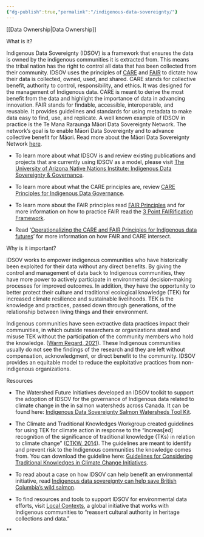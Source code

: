 ```yaml
---
{"dg-publish":true,"permalink":"/indigenous-data-sovereignty/"}
---
```


[[Data Ownership\|Data Ownership]]


What is it?

Indigenous Data Sovereignty (IDSOV) is a framework that ensures the data is owned by the indigenous communities it is extracted from. This means the tribal nation has the right to control all data that has been collected from their community. IDSOV uses the principles of [CARE](https://ardc.edu.au/resource/the-care-principles/) and [FAIR](https://snd.se/en/manage-data/prepare-and-share/FAIR-data-principles) to dictate how their data is collected, owned, used, and shared. CARE stands for collective benefit, authority to control, responsibility, and ethics. It was designed for the management of Indigenous data. CARE is meant to derive the most benefit from the data and highlight the importance of data in advancing innovation. FAIR stands for findable, accessible, interoperable, and reusable. It provides guidelines and standards for using metadata to make data easy to find, use, and replicate. A well known example of IDSOV in practice is the Te Mana Raraunga Māori Data Sovereignty Network. The network’s goal is to enable Māori Data Sovereignty and to advance collective benefit for Māori. Read more about the Māori Data Sovereignty Network [here](https://www.temanararaunga.maori.nz/). 

- To learn more about what IDSOV is and review existing publications and projects that are currently using IDSOV as a model, please visit [The University of Arizona Native Nations Institute: Indigenous Data Sovereignty & Governance](https://nni.arizona.edu/our-work/research-policy-analysis/indigenous-data-sovereignty-governance). 
    
- To learn more about what the CARE principles are, review [CARE Principles for Indigenous Data Governance](https://static1.squarespace.com/static/5d3799de845604000199cd24/t/5d79c383e904c741c9e9cd86/1568260995760/CARE+Principles+for+Indigenous+Data+Governance_FINAL_Sept+06+2019.pdf). 
    
- To learn more about the FAIR principles read [FAIR Principles](https://www.go-fair.org/fair-principles/) and for more information on how to practice FAIR read the [3 Point FAIRification Framework](https://www.go-fair.org/how-to-go-fair/).
    
- Read ‘[Operationalizing the CARE and FAIR Principles for Indigenous data futures](https://www.nature.com/articles/s41597-021-00892-0#Sec7)’ for more information on how FAIR and CARE intersect. 
    

  

Why is it important?

IDSOV works to empower indigenous communities who have historically been exploited for their data without any direct benefits. By giving the control and management of data back to Indigenous communities, they have more power to actively participate in environmental decision-making processes for improved outcomes. In addition, they have the opportunity to better protect their culture and traditional ecological knowledge (TEK) for increased climate resilience and sustainable livelihoods. TEK is the knowledge and practices, passed down through generations, of the relationship between living things and their environment. 

Indigenous communities have seen extractive data practices impact their communities, in which outside researchers or organizations steal and misuse TEK without the participation of the community members who hold the knowledge. ([Warm Regard, 2021](https://ourwarmregards.medium.com/indigenous-climate-knowledges-and-data-sovereignty-4fc756b9476e)). These Indigenous communities usually do not see the findings of the research and they are left without compensation, acknowledgment, or direct benefit to the community. IDSOV provides an equitable model to reduce the exploitative practices from non-indigenous organizations. 

  

Resources

- The Watershed Future Initiatives developed an IDSOV toolkit to support the adoption of IDSOV for the governance of Indigenous data related to climate change in the in salmon watersheds across Canada. It can be found here: [Indigenous Data Sovereignty Salmon Watersheds Tool Kit](https://www.watershedfuturesinitiative.com/_files/ugd/54efec_23457de908604ab7bf0bdd0454384a59.pdf).
    
- The Climate and Traditional Knowledges Workgroup created guidelines for using TEK for climate action in response to the “increas[ed] recognition of the significance of traditional knowledge (TKs) in relation to climate change” ([CTKW, 2014](https://climatetkw.wordpress.com/guidelines/)). The guidelines are meant to identify and prevent risk to the Indigenous communities the knowledge comes from. You can download the guideline here: [Guidelines for Considering Traditional Knowledges in Climate Change Initiatives](https://climatetkw.wordpress.com/guidelines/).
    
- To read about a case on how IDSOV can help benefit an environmental initiative, read [Indigenous data sovereignty can help save British Columbia’s wild salmon](https://theconversation.com/indigenous-data-sovereignty-can-help-save-british-columbias-wild-salmon-229564#:~:text=Republish%20our%20articles%20for%20free,under%20a%20Creative%20Commons%20license.&text=Non%2DIndigenous%20scientists%20increasingly%20realize,for%20successful%20collaborations%20and%20conservation). 
    
- To find resources and tools to support IDSOV for environmental data efforts, visit [Local Contexts](https://localcontexts.org/), a global initiative that works with Indigenous communities to “reassert cultural authority in heritage collections and data.”
    

  
**